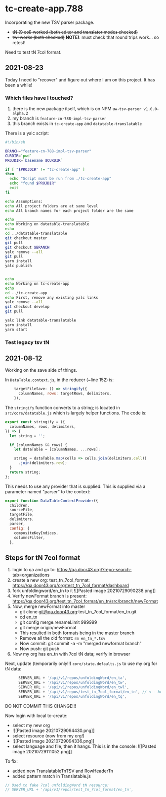 # tc-create-app.788

Incorporating the new TSV parser package.

- ~~tN (9 col) worked (both editor and translator modes checked)~~
- ~~twl works (both checked)~~
**NOTE!**: must check that round trips work... so retest!

Need to test tN 7col format.

## 2021-08-23

Today I need to "recover" and figure out where I am on this project. It has been a while!

### Which files have I touched?

1. there is the new package itself, which is on NPM `uw-tsv-parser v1.0.0-alpha.2`
2. my branch is `feature-cn-788-impl-tsv-parser`
3. this branch exists in `tc-create-app` and `datatable-translatable`

There is a yalc script:
```sh
#!/bin/sh

BRANCH="feature-cn-788-impl-tsv-parser"
CURDIR=`pwd`
PROJDIR=`basename $CURDIR`

if [ "$PROJDIR" != "tc-create-app" ]
then
  echo "Script must be run from ./tc-create-app"
  echo "found $PROJDIR"
  exit
fi

echo Assumptions:
echo All project folders are at same level
echo All branch names for each project folder are the same 

echo _________________________________
echo Working on datatable-translatable
echo
cd ../datatable-translatable
git checkout master
git pull 
git checkout $BRANCH
yalc remove --all
git pull
yarn install
yalc publish


echo ________________________
echo Working on tc-create-app
echo
cd ../tc-create-app
echo First, remove any existing yalc links
yalc remove --all
git checkout develop
git pull 

yalc link datatable-translatable
yarn install
yarn start
```

### Test legacy tsv tN



## 2021-08-12

Working on the save side of things. 

In `DataTable.context.js`, in the reducer (~line 152) is:
```js
    targetFileSave: () => stringify({
      columnNames, rows: targetRows, delimiters,
    }),
```

The `stringify` function converts to a string; is located in `src/core/datatable.js` which is largely helper functions. The code is:
```js
export const stringify = ({
  columnNames, rows, delimiters,
}) => {
  let string = '';

  if (columnNames && rows) {
    let dataTable = [columnNames, ...rows];

    string = dataTable.map(cells => cells.join(delimiters.cell))
      .join(delimiters.row);
  }
  return string;
};

```

This needs to use any provider that is supplied. This is supplied via a parameter named "parser" to the context:
```js
export function DataTableContextProvider({
  children,
  sourceFile,
  targetFile,
  delimiters,
  parser,
  config: {
    compositeKeyIndices,
    columnsFilter,
  },
```



## Steps for tN 7col format

1. login to qa and go to: https://qa.door43.org/?repo-search-tab=organizations
2. create a new org: test_tn_7col_format: https://qa.door43.org/org/test_tn_7col_format/dashboard
3. fork unfoldingword/en_tn to it
![[Pasted image 20210729090238.png]]
4. Verify newFormat branch is present: https://qa.door43.org/test_tn_7col_format/en_tn/src/branch/newFormat
5. Now, merge newFormat into master
	- git clone git@qa.door43.org:test_tn_7col_format/en_tn.git
	- cd en_tn
	- git config merge.renameLimit 999999
	- git merge origin/newFormat
	- This resulted in both formats being in the master branch
	- Remove all the old format: `rm en_tn_*.tsv`
	- Now commit: git commit -a -m "merged newformat branch"
	- Now push: git push
7. Now my org has en_tn with 7col tN data; verify in browser

Next, update (temporarily only!!) `core/state.defaults.js` to use my org for tN data:

```js
      SERVER_URL + '/api/v1/repos/unfoldingWord/en_ta',
      SERVER_URL + '/api/v1/repos/unfoldingWord/en_tw',
      SERVER_URL + '/api/v1/repos/unfoldingWord/en_twl',
      SERVER_URL + '/api/v1/repos/test_tn_7col_format/en_tn', // <-- here
      SERVER_URL + '/api/v1/repos/unfoldingWord/en_tq',
```

DO NOT COMMIT THIS CHANGE!!!

Now login with local tc-create:
- select my new org
- ![[Pasted image 20210729094430.png]]
- select resource (now from my org!)
- ![[Pasted image 20210729094336.png]]
- select language and file, then it hangs. This is in the console:
![[Pasted image 20210729111052.png]]

To fix:
- added new TranslatableTnTSV and RowHeaderTn
- added pattern match in Translatable.js

```js
// Used to fake 7col unfoldingWord tN resource:
// SERVER_URL + '/api/v1/repos/test_tn_7col_format/en_tn',
```
